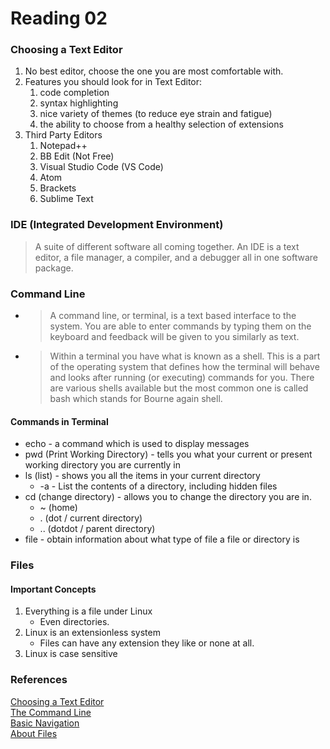 # Reading 02



### Choosing a Text Editor
1. No best editor, choose the one you are most comfortable with.
1. Features you should look for in Text Editor:
   1. code completion
   1. syntax highlighting
   1. nice variety of themes (to reduce eye strain and fatigue)
   1. the ability to choose from a healthy selection of extensions
1. Third Party Editors
   1. Notepad++
   1. BB Edit (Not Free)
   1. Visual Studio Code (VS Code)
   1. Atom
   1. Brackets
   1. Sublime Text

### IDE (Integrated Development Environment)  
> A suite of different software all coming together. An IDE is a text editor, a file manager, a compiler, and a debugger all in one software package.


### Command Line  
* > A command line, or terminal, is a text based interface to the system. You are able to enter commands by typing them on the keyboard and feedback will be given to you similarly as text.  
* > Within a terminal you have what is known as a shell. This is a part of the operating system that defines how the terminal will behave and looks after running (or executing) commands for you. There are various shells available but the most common one is called bash which stands for Bourne again shell.

#### Commands in Terminal
* echo - a command which is used to display messages
* pwd (Print Working Directory) - tells you what your current or present working directory you are currently in
* ls (list) - shows you all the items in your current directory
  * -a - List the contents of a directory, including hidden files
* cd (change directory) - allows you to change the directory you are in.
  * ~ (home)
  * . (dot / current directory)
  * .. (dotdot / parent directory)
* file - obtain information about what type of file a file or directory is

### Files

#### Important Concepts
1. Everything is a file under Linux
   * Even directories.
1. Linux is an extensionless system
   * Files can have any extension they like or none at all.
1. Linux is case sensitive

### References
[Choosing a Text Editor](https://codefellows.github.io/code-102-guide/curriculum/class-02/Choosing-A-Text-Editor--The-Older-Coder.pdf)  
[The Command Line](https://ryanstutorials.net/linuxtutorial/commandline.php)  
[Basic Navigation](https://ryanstutorials.net/linuxtutorial/navigation.php)  
[About Files](https://ryanstutorials.net/linuxtutorial/aboutfiles.php)
